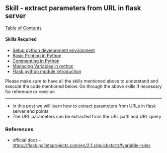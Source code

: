 ## Skill - extract parameters from URL in flask server

[Table of Contents](https://nagasudhir.blogspot.com/2020/04/taming-python-table-of-contents.html)

#### Skills Required
* [Setup python development environment](https://nagasudhir.blogspot.com/2020/04/setup-python-development-environment_14.html)
* [Basic Printing in Python](https://nagasudhir.blogspot.com/2020/04/basic-printing-in-python.html)
* [Commenting in Python](https://nagasudhir.blogspot.com/2020/04/comments-in-python.html)
* [Managing Variables in python](https://nagasudhir.blogspot.com/2020/04/managing-variables-in-python.html)
* [Flask python module introduction](https://nagasudhir.blogspot.com/2022/04/flask-python-module-introduction-for.html)

Please make sure to have all the skills mentioned above to understand and execute the code mentioned below. Go through the above skills if necessary for reference or revision

<hr/>

* In this post we will learn how to extract parameters from URLs in flask server end points
* The URL parameters can be extracted from the URL path and URL query

### References
* official docs - https://flask.palletsprojects.com/en/2.1.x/quickstart/#variable-rules

<!--stackedit_data:
eyJoaXN0b3J5IjpbLTIxMjg0MDk1NzRdfQ==
-->